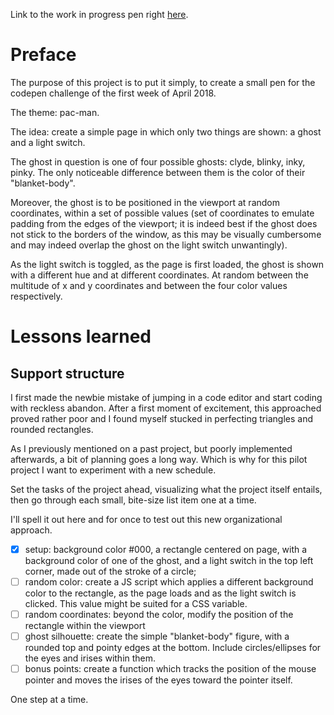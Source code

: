 Link to the work in progress pen right [here](https://codepen.io/borntofrappe/pen/YaRVoK/).

# Preface

The purpose of this project is to put it simply, to create a small pen for the codepen challenge of the first week of April 2018. 

The theme: pac-man.

The idea: create a simple page in which only two things are shown: a ghost and a light switch.

The ghost in question is one of four possible ghosts: clyde, blinky, inky, pinky. The only noticeable difference between them is the color of their "blanket-body".

Moreover, the ghost is to be positioned in the viewport at random coordinates, within a set of possible values (set of coordinates to emulate padding from the edges of the viewport; it is indeed best if the ghost does not stick to the borders of the window, as this may be visually cumbersome and may indeed overlap the ghost on the light switch unwantingly).

As the light switch is toggled, as the page is first loaded, the ghost is shown with a different hue and at different coordinates. At random between the multitude of x and y coordinates and between the four color values respectively.

# Lessons learned

## Support structure

I first made the newbie mistake of jumping in a code editor and start coding with reckless abandon. After a first moment of excitement, this approached proved rather poor and I found myself stucked in perfecting triangles and rounded rectangles. 

As I previously mentioned on a past project, but poorly implemented afterwards, a bit of planning goes a long way. Which is why for this pilot project I want to experiment with a new schedule.

Set the tasks of the project ahead, visualizing what the project itself entails, then go through each small, bite-size list item one at a time.

I'll spell it out here and for once to test out this new organizational approach.

- [x] setup: background color #000, a rectangle centered on page, with a background color of one of the ghost, and a light switch in the top left corner, made out of the stroke of a circle;
- [ ] random color: create a JS script which applies a different background color to the rectangle, as the page loads and as the light switch is clicked. This value might be suited for a CSS variable.
- [ ] random coordinates: beyond the color, modify the position of the rectangle within the viewport
- [ ] ghost silhouette: create the simple "blanket-body" figure, with a rounded top and pointy edges at the bottom. Include circles/ellipses for the eyes and irises within them.
- [ ] bonus points: create a function which tracks the position of the mouse pointer and moves the irises of the eyes toward the pointer itself.

One step at a time.
